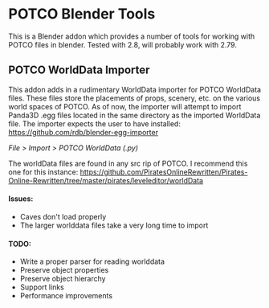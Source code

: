 # POTCO Blender Tools
This is a Blender addon which provides a number of tools for working with POTCO files in blender. Tested with 2.8, will probably work with 2.79.

## POTCO WorldData Importer
This addon adds in a rudimentary WorldData importer for POTCO WorldData files. These files store the placements of props, scenery, etc. on the various world spaces of POTCO. As of now, the importer will attempt to import Panda3D .egg files located in the same directory as the imported WorldData file. The importer expects the user to have installed: https://github.com/rdb/blender-egg-importer 

*File > Import > POTCO WorldData (.py)*

The worldData files are found in any src rip of POTCO. I recommend this one for this instance:
https://github.com/PiratesOnlineRewritten/Pirates-Online-Rewritten/tree/master/pirates/leveleditor/worldData

#### Issues:
- Caves don't load properly
- The larger worlddata files take a very long time to import

#### TODO:
- Write a proper parser for reading worlddata
- Preserve object properties 
- Preserve object hierarchy
- Support links
- Performance improvements
